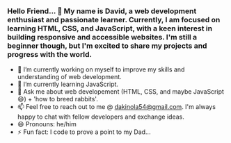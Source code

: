 ### Hello Friend... 👋 My name is David, a web development enthusiast and passionate learner. Currently, I am focused on learning HTML, CSS, and JavaScript, with a keen interest in building responsive and accessible websites. I'm still a beginner though, but I'm excited to share my projects and progress with the world.






- 🔭 I’m currently working on myself to improve my skills and understanding of web development.
- 🌱 I’m currently learning JavaScript.
- 💬 Ask me about web developement (HTML, CSS, and maybe JavaScript 😄) + 'how to breed rabbits'.
- 📫 Feel free to reach out to me @ dakinola54@gmail.com. I'm always happy to chat with fellow developers and exchange ideas.
- 😄 Pronouns: he/him
- ⚡ Fun fact: I code to prove a point to my Dad...
